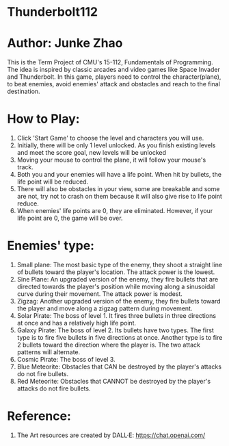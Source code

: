 # Thunderbolt112
# Author: Junke Zhao
This is the Term Project of CMU's 15-112, Fundamentals of Programming.
The idea is inspired by classic arcades and video games like Space Invader and Thunderbolt.
In this game, players need to control the character(plane), to beat enemies, avoid enemies' attack and obstacles and reach to the final destination.

# How to Play:
1. Click 'Start Game' to choose the level and characters you will use.
2. Initially, there will be only 1 level unlocked. As you finish existing levels and meet the score goal, new levels will be unlocked
3. Moving your mouse to control the plane, it will follow your mouse's track.
4. Both you and your enemies will have a life point. When hit by bullets, the life point will be reduced.
5. There will also be obstacles in your view, some are breakable and some are not, try not to crash on them because it will also give rise to life point reduce.
6. When enemies' life points are 0, they are eliminated. However, if your life point are 0, the game will be over.

# Enemies' type:
1. Small plane: The most basic type of the enemy, they shoot a straight line of bullets toward the player's location. The attack power is the lowest.
2. Sine Plane: An upgraded version of the enemy, they fire bullets that are directed towards the player's position while moving along a sinusoidal curve during their movement. The attack power is modest.
3. Zigzag: Another upgraded version of the enemy, they fire bullets toward the player and move along a zigzag pattern during movement.
4. Solar Pirate: The boss of level 1. It fires three bullets in three directions at once and has a relatively high life point.
5. Galaxy Pirate: The boss of level 2. Its bullets have two types. The first type is to fire five bullets in five directions at once. Another type is to fire 2 bullets toward the direction where the player is. The two attack patterns will alternate.
6. Cosmic Pirate: The boss of level 3.
7. Blue Meteorite: Obstacles that CAN be destroyed by the player's attacks do not fire bullets.
8. Red Meteorite: Obstacles that CANNOT be destroyed by the player's attacks do not fire bullets.
   
# Reference:
1. The Art resources are created by DALL·E: https://chat.openai.com/
